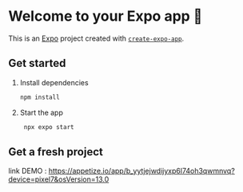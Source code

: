 # Welcome to your Expo app 👋

This is an [Expo](https://expo.dev) project created with [`create-expo-app`](https://www.npmjs.com/package/create-expo-app).

## Get started

1. Install dependencies

   ```bash
   npm install
   ```

2. Start the app

   ```bash
    npx expo start
   ```


## Get a fresh project

link DEMO : https://appetize.io/app/b_yytjejwdijyxp6l74oh3qwmnvq?device=pixel7&osVersion=13.0
